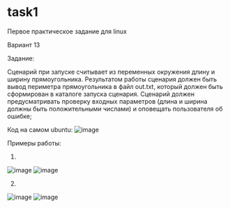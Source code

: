 # task1
Первое практическое задание для linux

Вариант 13

Задание:

Сценарий при запуске считывает из переменных окружения длину и ширину прямоугольника. Результатом работы сценария должен быть вывод периметра прямоугольника в файл out.txt, который должен быть сформирован в каталоге запуска сценария. Сценарий должен предусматривать проверку входных параметров (длина и ширина должны быть положительными числами) и оповещать пользователя об ошибке;


Код на самом ubuntu:
![image](https://github.com/rolik00/task1/assets/148611487/d57087da-0f21-4387-9edd-150afaa8502a)

Примеры работы:

1)
![image](https://github.com/rolik00/task1/assets/148611487/8e876426-fc75-42e5-9758-e10d38b8f393)
![image](https://github.com/rolik00/task1/assets/148611487/e875ce3f-6068-4e45-acdb-8390decaa942)

2)
![image](https://github.com/rolik00/task1/assets/148611487/ff72072c-369e-40ed-a329-bd6c08b9adf2)
![image](https://github.com/rolik00/task1/assets/148611487/acb6cd07-0796-46e7-99a5-f5d012390703)
